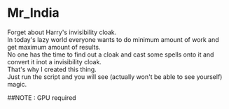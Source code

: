 # Mr_India
Forget about Harry's invisibility cloak.  
In today's lazy world everyone wants to do minimum amount of work and get maximum amount of results.   
No one has the time to find out a cloak and cast some spells onto it and convert it inot a invisibility cloak.  
That's why I created this thing.  
Just run the script and you will see (actually won't be able to see yourself) magic.  

##NOTE : GPU required
